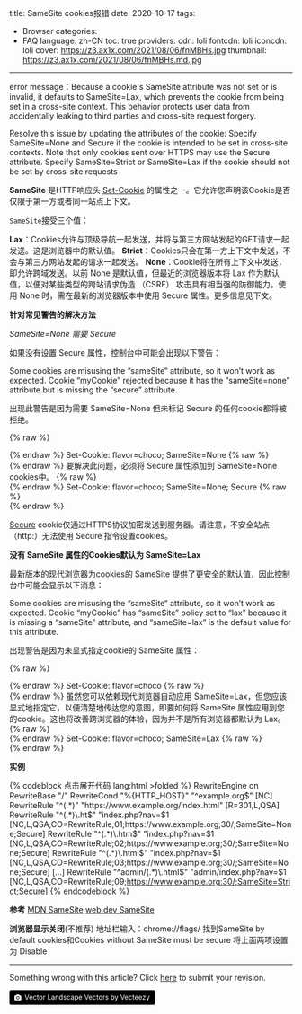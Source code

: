 title: SameSite cookies报错
date: 2020-10-17
tags:
- Browser
categories:
- FAQ
language: zh-CN
toc: true
providers:
    cdn: loli
    fontcdn: loli
    iconcdn: loli
cover: https://z3.ax1x.com/2021/08/06/fnMBHs.jpg
thumbnail: https://z3.ax1x.com/2021/08/06/fnMBHs.md.jpg
---

error message：Because a cookie's SameSite attribute was not set or is invalid, it defaults to SameSite=Lax, which prevents the cookie from being set in a cross-site context. This behavior protects user data from accidentally leaking to third parties and cross-site request forgery.

Resolve this issue by updating the attributes of the cookie:
Specify SameSite=None and Secure if the cookie is intended to be set in cross-site contexts. Note that only cookies sent over HTTPS may use the Secure attribute.
Specify SameSite=Strict or SameSite=Lax if the cookie should not be set by cross-site requests

<!-- more -->

**SameSite** 是HTTP响应头 [Set-Cookie](https://developer.mozilla.org/zh-CN/docs/Web/HTTP/Headers/Set-Cookie) 的属性之一。它允许您声明该Cookie是否仅限于第一方或者同一站点上下文。

`SameSite`接受三个值：

**Lax**：Cookies允许与顶级导航一起发送，并将与第三方网站发起的GET请求一起发送。这是浏览器中的默认值。
**Strict**：Cookies只会在第一方上下文中发送，不会与第三方网站发起的请求一起发送。
**None**：Cookie将在所有上下文中发送，即允许跨域发送。以前 None 是默认值，但最近的浏览器版本将 Lax 作为默认值，以便对某些类型的跨站请求伪造 （CSRF） 攻击具有相当强的防御能力。使用 None 时，需在最新的浏览器版本中使用 Secure 属性。更多信息见下文。

**针对常见警告的解决方法**

*SameSite=None 需要 Secure*

如果没有设置 Secure 属性，控制台中可能会出现以下警告：

Some cookies are misusing the “sameSite“ attribute, so it won’t work as expected.
Cookie “myCookie” rejected because it has the “sameSite=none” attribute but is missing the “secure” attribute.

出现此警告是因为需要 SameSite=None 但未标记 Secure 的任何cookie都将被拒绝。

{% raw %}<article class="message is-danger"><div class="message-body">{% endraw %}
Set-Cookie: flavor=choco; SameSite=None
{% raw %}</div></article>{% endraw %}
要解决此问题，必须将 Secure 属性添加到 SameSite=None cookies中。
{% raw %}<article class="message is-success"><div class="message-body">{% endraw %}
Set-Cookie: flavor=choco; SameSite=None; Secure
{% raw %}</div></article>{% endraw %}

[Secure](https://wiki.developer.mozilla.org/zh-CN/docs/Web/HTTP/Headers/Set-Cookie) cookie仅通过HTTPS协议加密发送到服务器。请注意，不安全站点（http:）无法使用 Secure 指令设置cookies。

**没有 SameSite 属性的Cookies默认为 SameSite=Lax**

最新版本的现代浏览器为cookies的 SameSite 提供了更安全的默认值，因此控制台中可能会显示以下消息：

Some cookies are misusing the “sameSite“ attribute, so it won’t work as expected.
Cookie “myCookie” has “sameSite” policy set to “lax” because it is missing a “sameSite” attribute, and “sameSite=lax” is the default value for this attribute.

出现警告是因为未显式指定cookie的 SameSite 属性：

{% raw %}<article class="message is-danger"><div class="message-body">{% endraw %}
Set-Cookie: flavor=choco
{% raw %}</div></article>{% endraw %}
虽然您可以依赖现代浏览器自动应用 SameSite=Lax，但您应该显式地指定它，以便清楚地传达您的意图，即要如何将 SameSite 属性应用到您的cookie。这也将改善跨浏览器的体验，因为并不是所有浏览器都默认为 Lax。
{% raw %}<article class="message is-success"><div class="message-body">{% endraw %}
Set-Cookie: flavor=choco; SameSite=Lax
{% raw %}</div></article>{% endraw %}

**实例**

{% codeblock 点击展开代码 lang:html >folded %}
RewriteEngine on
RewriteBase "/"
RewriteCond "%{HTTP_HOST}"       "^example\.org$" [NC]
RewriteRule "^(.*)"              "https://www.example.org/index.html" [R=301,L,QSA]
RewriteRule "^(.*)\.ht$"         "index.php?nav=$1 [NC,L,QSA,CO=RewriteRule;01;https://www.example.org;30/;SameSite=None;Secure]
RewriteRule "^(.*)\.htm$"        "index.php?nav=$1 [NC,L,QSA,CO=RewriteRule;02;https://www.example.org;30/;SameSite=None;Secure]
RewriteRule "^(.*)\.html$"       "index.php?nav=$1 [NC,L,QSA,CO=RewriteRule;03;https://www.example.org;30/;SameSite=None;Secure]
[...]
RewriteRule "^admin/(.*)\.html$" "admin/index.php?nav=$1 [NC,L,QSA,CO=RewriteRule;09;https://www.example.org:30/;SameSite=Strict;Secure]
{% endcodeblock %}

**参考**
[MDN SameSite](https://developer.mozilla.org/zh-CN/docs/Web/HTTP/Headers/Set-Cookie/SameSite)
[web.dev SameSite](https://web.dev/samesite-cookies-explained/?utm_source=devtools)

**浏览器显示关闭**(不推荐)
地址栏输入：chrome://flags/
找到SameSite by default cookies和Cookies without SameSite must be secure
将上面两项设置为 Disable

<hr>

<article class="message message-immersive is-warning">
<div class="message-body">
<i class="fas fa-question-circle mr-2"></i>Something wrong with this article? 
Click <a href="https://github.com/blacklisten/nblogs/edit/site/source/_posts/2020/Cookie-SameSite-FAQ.md">here</a> 
to submit your revision.
</div>
</article>

<a style="background-color:black;color:white;text-decoration:none;padding:4px 6px;font-size:12px;line-height:1.2;display:inline-block;border-radius:3px" href="https://wallhaven.cc" target="_blank" rel="noopener noreferrer" title="Vector Landscape Vectors by Vecteezy"><span style="display:inline-block;padding:2px 3px"><svg xmlns="http://www.w3.org/2000/svg" style="height:12px;width:auto;position:relative;vertical-align:middle;top:-1px;fill:white" viewBox="0 0 32 32"><path d="M20.8 18.1c0 2.7-2.2 4.8-4.8 4.8s-4.8-2.1-4.8-4.8c0-2.7 2.2-4.8 4.8-4.8 2.7.1 4.8 2.2 4.8 4.8zm11.2-7.4v14.9c0 2.3-1.9 4.3-4.3 4.3h-23.4c-2.4 0-4.3-1.9-4.3-4.3v-15c0-2.3 1.9-4.3 4.3-4.3h3.7l.8-2.3c.4-1.1 1.7-2 2.9-2h8.6c1.2 0 2.5.9 2.9 2l.8 2.4h3.7c2.4 0 4.3 1.9 4.3 4.3zm-8.6 7.5c0-4.1-3.3-7.5-7.5-7.5-4.1 0-7.5 3.4-7.5 7.5s3.3 7.5 7.5 7.5c4.2-.1 7.5-3.4 7.5-7.5z"></path></svg></span><span style="display:inline-block;padding:2px 3px">Vector Landscape Vectors by Vecteezy</span></a>
